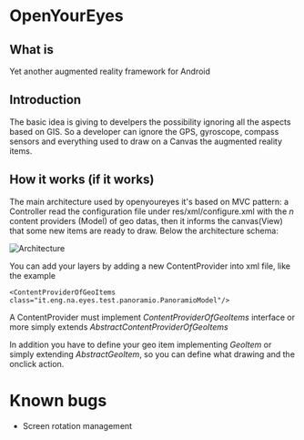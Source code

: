 OpenYourEyes
============


What is
-------
Yet another augmented reality framework for Android

Introduction
------------
The basic idea is giving to develpers the possibility ignoring all the aspects based on GIS. So a developer can ignore the GPS, gyroscope, compass sensors and everything used to draw on a Canvas the augmented reality items.

How it works (if it works)
--------------------------
The main architecture used by openyoureyes it's based on MVC pattern: a Controller read the configuration file under res/xml/configure.xml with the _n_ content providers (Model) of geo datas, then it informs the canvas(View) that some new items are ready to draw. Below the architecture schema:

![Architecture](https://github.com/paspao/openyoureyes/raw/master/arc.png "Architecture")

You can add your layers by adding a new ContentProvider into xml file, like the example

	<ContentProviderOfGeoItems class="it.eng.na.eyes.test.panoramio.PanoramioModel"/>

A ContentProvider must implement _ContentProviderOfGeoItems_ interface or more simply extends _AbstractContentProviderOfGeoItems_

In addition you have to define your geo item implementing _GeoItem_ or simply extending _AbstractGeoItem_, so you can define what drawing and the onclick action.


Known bugs
==========
* Screen rotation management